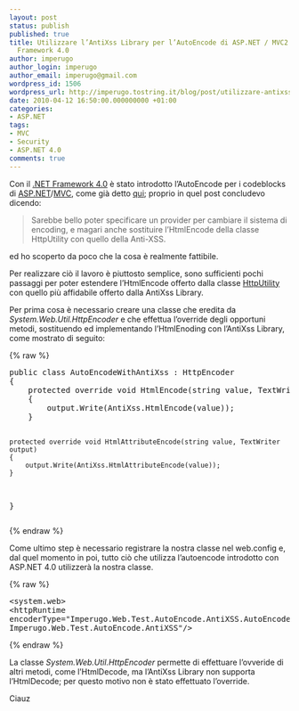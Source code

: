 ```yaml
---
layout: post
status: publish
published: true
title: Utilizzare l’AntiXss Library per l’AutoEncode di ASP.NET / MVC2 con il .NET
  Framework 4.0
author: imperugo
author_login: imperugo
author_email: imperugo@gmail.com
wordpress_id: 1506
wordpress_url: http://imperugo.tostring.it/blog/post/utilizzare-antixss-library-autoencode-di-aspnet-mvc2-con-il-net-framework-4/
date: 2010-04-12 16:50:00.000000000 +01:00
categories:
- ASP.NET
tags:
- MVC
- Security
- ASP.NET 4.0
comments: true
---
```

<p>Con il <a title=".NET Framework 4.0" href="http://imperugo.tostring.it/tags/archive/.net+framework+4.0" target="_blank">.NET Framework 4.0</a> è stato introdotto l’AutoEncode per i codeblocks di <a title="ASP.NET" href="http://imperugo.tostring.it/categories/archive/ASP.NET" target="_blank">ASP.NET</a>/<a title="Category: MVC" href="http://tostring.it/Categories/Archive/MVC" target="_blank">MVC</a>, come già detto <a title="AutoEncode in ASP.NET 4.0" href="http://tostring.it/blog/post/autoencode-in-aspnet-40" target="_blank">qui</a>; proprio in quel post concludevo dicendo:</p>  <blockquote>   <p>Sarebbe bello poter specificare un provider per cambiare il sistema di encoding, e magari anche sostituire l’HtmlEncode della classe HttpUtility con quello della Anti-XSS.</p> </blockquote>  <p>ed ho scoperto da poco che la cosa è realmente fattibile.</p>  <p>Per realizzare ciò il lavoro è piuttosto semplice, sono sufficienti pochi passaggi per poter estendere l’HtmlEncode offerto dalla classe <a title="HttpUtility Calss" href="http://msdn.microsoft.com/en-us/library/system.web.httputility.aspx" rel="nofollow" target="_blank">HttpUtility</a> con quello più affidabile offerto dalla AntiXss Library.</p>  <p>Per prima cosa è necessario creare una classe che eredita da <em>System.Web.Util.HttpEncoder</em> e che effettua l’override degli opportuni metodi, sostituendo ed implementando l’HtmlEnoding con l’AntiXss Library, come mostrato di seguito:</p>  {% raw %}<pre class="brush: csharp; ruler: true;">public class AutoEncodeWithAntiXss : HttpEncoder
{
    protected override void HtmlEncode(string value, TextWriter output)
    {
        output.Write(AntiXss.HtmlEncode(value));
    }

    protected override void HtmlAttributeEncode(string value, TextWriter output)
    {
        output.Write(AntiXss.HtmlAttributeEncode(value));
    }
}</pre>{% endraw %}

<p>Come ultimo step è necessario registrare la nostra classe nel web.config e, dal quel momento in poi, tutto ciò che utilizza l’autoencode introdotto con ASP.NET 4.0 utilizzerà la nostra classe.</p>

{% raw %}<pre class="brush: xml; ruler: true;">&lt;system.web&gt;
    &lt;httpRuntime encoderType=&quot;Imperugo.Web.Test.AutoEncode.AntiXSS.AutoEncodeWithAntiXss, Imperugo.Web.Test.AutoEncode.AntiXSS&quot;/&gt;</pre>{% endraw %}

<p>La classe <em>System.Web.Util.HttpEncoder</em> permette di effettuare l’ovveride di altri metodi, come l’HtmlDecode, ma l’AntiXss Library non supporta l’HtmlDecode; per questo motivo non è stato effettuato l’override. </p>

<p>Ciauz</p>
